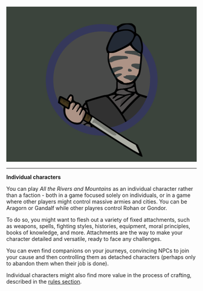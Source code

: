 ![Assassin|40](/content/media/rpg/greyassassin.png)

---

**Individual characters**

You can play _All the Rivers and Mountains_ as an individual character rather than a faction - both in a game focused solely on individuals, or in a game where other players might control massive armies and cities.  You can be Aragorn or Gandalf while other playres control Rohan or Gondor.

To do so, you might want to flesh out a variety of fixed attachments, such as weapons, spells, fighting styles, histories, equipment, moral principles, books of knowledge, and more.  Attachments are the way to make your character detailed and versatile, ready to face any challenges.

You can even find companions on your journeys, convincing NPCs to join your cause and then controlling them as detached characters (perhaps only to abandon them when their job is done).

Individual characters might also find more value in the process of crafting, described in the [rules section](/rpg_rules.html).
